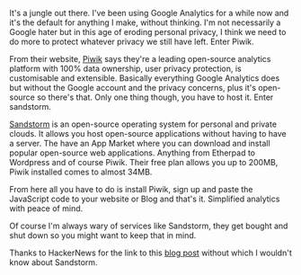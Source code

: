
It's a jungle out there. I've been using Google Analytics for a while now and it's the 
default for anything I make, without thinking. I'm not necessarily a Google hater but
in this age of eroding personal privacy, I think we need to do more to protect whatever
privacy we still have left. Enter Piwik.

From their website, [Piwik](https://piwik.org/) says they're a leading open-source analytics platform with 100% data
ownership, user privacy protection, is customisable and extensible. Basically everything 
Google Analytics does but without the Google account and the privacy concerns, plus it's open-source
so there's that. Only one thing though, you have to host it. Enter sandstorm.

[Sandstorm](https://sandstorm.io/) is an open-source operating system for personal and private clouds. It allows you 
host open-source applications without having to have a server. The have an App Market where you
can download and install popular open-source web applications. Anything from Etherpad to Wordpress
and of course Piwik. Their free plan allows you up to 200MB, Piwik installed comes to almost 34MB.

From here all you have to do is install Piwik, sign up and paste the JavaScript code to your website
or Blog and that's it. Simplified analytics with peace of mind.

Of course I'm always wary of services like Sandstorm, they get bought and shut down so you might
want to keep that in mind. 

Thanks to HackerNews for the link to this [blog post](https://blog.filippo.io/self-host-analytics/) without which I wouldn't know about Sandstorm.